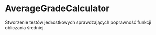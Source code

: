 # AverageGradeCalculator
Stworzenie testów jednostkowych
sprawdzających poprawność funkcji obliczania średniej.
